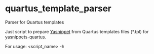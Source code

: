 # quartus_template_parser
Parser for Quartus templates

Just script to prepare [Yasnippet](https://www.emacswiki.org/emacs/Yasnippet) from Quartus
templates files (*.tpl) for
[yasnippets-quartus](https://github.com/yuravg/yasnippets-quartus.git).

For usage: <script_name> -h
